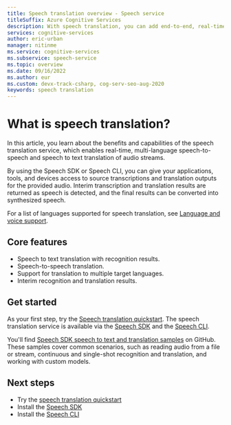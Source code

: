 ```yaml
---
title: Speech translation overview - Speech service
titleSuffix: Azure Cognitive Services
description: With speech translation, you can add end-to-end, real-time, multi-language translation of speech to your applications, tools, and devices.
services: cognitive-services
author: eric-urban
manager: nitinme
ms.service: cognitive-services
ms.subservice: speech-service
ms.topic: overview
ms.date: 09/16/2022
ms.author: eur
ms.custom: devx-track-csharp, cog-serv-seo-aug-2020
keywords: speech translation
---
```


# What is speech translation?

In this article, you learn about the benefits and capabilities of the speech translation service, which enables real-time, multi-language speech-to-speech and speech to text translation of audio streams. 

By using the Speech SDK or Speech CLI, you can give your applications, tools, and devices access to source transcriptions and translation outputs for the provided audio. Interim transcription and translation results are returned as speech is detected, and the final results can be converted into synthesized speech.

For a list of languages supported for speech translation, see [Language and voice support](language-support.md?tabs=speech-translation).

## Core features

* Speech to text translation with recognition results.
* Speech-to-speech translation.
* Support for translation to multiple target languages.
* Interim recognition and translation results.

## Get started

As your first step, try the [Speech translation quickstart](get-started-speech-translation.md). The speech translation service is available via the [Speech SDK](speech-sdk.md) and the [Speech CLI](spx-overview.md).

You'll find [Speech SDK speech to text and translation samples](https://github.com/Azure-Samples/cognitive-services-speech-sdk) on GitHub. These samples cover common scenarios, such as reading audio from a file or stream, continuous and single-shot recognition and translation, and working with custom models.

## Next steps

* Try the [speech translation quickstart](get-started-speech-translation.md)
* Install the [Speech SDK](speech-sdk.md)
* Install the [Speech CLI](spx-overview.md)
